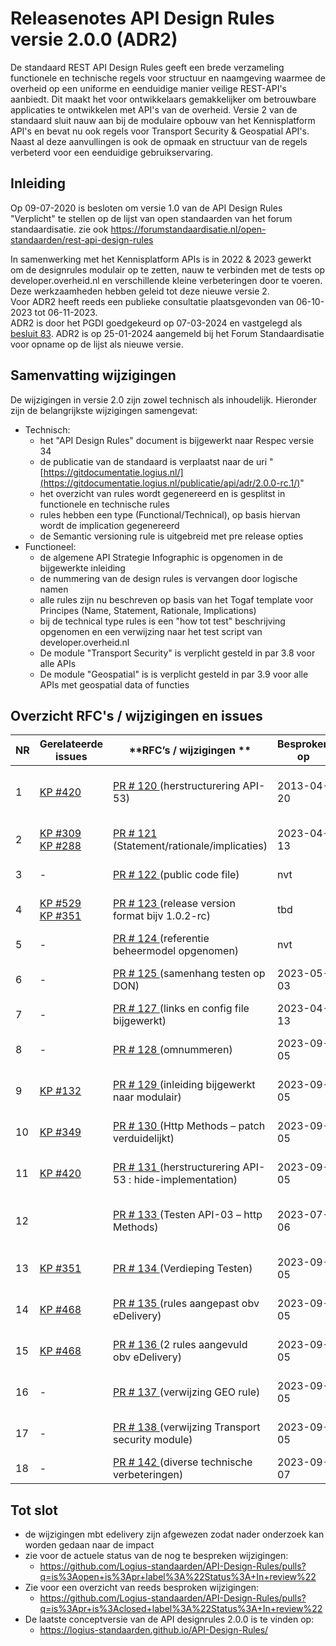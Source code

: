 # Releasenotes API Design Rules versie 2.0.0 (ADR2)

De standaard REST API Design Rules geeft een brede verzameling functionele en technische regels voor structuur en naamgeving waarmee de overheid op een uniforme en eenduidige manier veilige REST-API's aanbiedt. Dit maakt het voor ontwikkelaars gemakkelijker om betrouwbare applicaties  te ontwikkelen met API's van de overheid. Versie 2 van de standaard sluit nauw aan bij de modulaire opbouw van het Kennisplatform API's en bevat nu ook regels voor Transport Security & Geospatial API's. Naast al deze aanvullingen is ook de opmaak en structuur van de regels verbeterd voor een eenduidige gebruikservaring.

## Inleiding
Op 09-07-2020 is besloten om versie 1.0 van de API Design Rules "Verplicht" te stellen op de lijst van open standaarden van het forum standaardisatie. zie ook https://forumstandaardisatie.nl/open-standaarden/rest-api-design-rules

In samenwerking met het Kennisplatform APIs is in 2022 & 2023 gewerkt om de designrules modulair op te zetten, nauw te verbinden met de tests op developer.overheid.nl en verschillende kleine verbeteringen door te voeren. Deze werkzaamheden hebben geleid tot deze nieuwe versie 2.  
Voor ADR2 heeft reeds een publieke consultatie plaatsgevonden van 06-10-2023 tot 06-11-2023.  
ADR2 is door het PGDI goedgekeurd op 07-03-2024 en vastgelegd als [besluit 83](https://pgdi.nl/groups/view/fa975d80-05e2-4f9e-89d6-6a053295c97b/programmeringsraad-gdi/files).
ADR2 is op 25-01-2024 aangemeld bij het Forum Standaardisatie voor opname op de lijst als nieuwe versie.

## Samenvatting wijzigingen

De wijzigingen in versie 2.0 zijn zowel technisch als inhoudelijk. Hieronder zijn de belangrijkste wijzigingen samengevat:

- Technisch:
  - het "API Design Rules" document is bijgewerkt naar Respec versie 34
  - de publicatie van de standaard is verplaatst naar de uri "[https://gitdocumentatie.logius.nl/](https://gitdocumentatie.logius.nl/publicatie/api/adr/2.0.0-rc.1/)"
  - het overzicht van rules wordt gegenereerd en is gesplitst in functionele en technische rules
  - rules hebben een type (Functional/Technical), op basis hiervan wordt de implication gegenereerd
  - de Semantic versioning rule is uitgebreid met pre release opties
- Functioneel:
  - de algemene API Strategie Infographic is opgenomen in de bijgewerkte inleiding
  - de nummering van de design rules is vervangen door logische namen
  - alle rules zijn nu beschreven op basis van het Togaf template voor Principes (Name, Statement, Rationale, Implications)
  - bij de technical type rules is een "how tot test" beschrijving opgenomen en een verwijzing naar het test script van developer.overheid.nl
  - De module "Transport Security" is verplicht gesteld in par 3.8 voor alle APIs
  - De module "Geospatial" is is verplicht gesteld in par 3.9 voor alle APIs met geospatial data of functies
  

## Overzicht RFC's / wijzigingen en issues

| **NR** | **Gerelateerde issues**                                      | **RFC’s / wijzigingen **                               | **Besproken op** | **Status**                             |
| ------ | ------------------------------------------------------------ | -------------------------------------------------------- | ---------------- | -------------------------------------- |
| 1      | [KP #420](https://github.com/Geonovum/KP-APIs/issues/420)    | [PR # 120 ](https://github.com/Logius-standaarden/API-Design-Rules/pull/120) (herstructurering API-53)                       | 2013-04-20       | Gesloten.  Inhoud opgenomen in PR #131 |
| 2      | [KP #309](https://github.com/Geonovum/KP-APIs/issues/309)<br>[KP #288](https://github.com/Geonovum/KP-APIs/issues/288) | [PR # 121 ](https://github.com/Logius-standaarden/API-Design-Rules/pull/121) (Statement/rationale/implicaties)               | 2023-04-13       | Gereed (minor change) |
| 3      | -                                                            | [PR # 122 ](https://github.com/Logius-standaarden/API-Design-Rules/pull/122) (public code file)                              | nvt              | Gereed (patch)                        |
| 4      | [KP #529](https://github.com/Geonovum/KP-APIs/issues/529)<br>[KP #351](https://github.com/Geonovum/KP-APIs/issues/351) | [PR # 123 ](https://github.com/Logius-standaarden/API-Design-Rules/pull/123) (release version  format bijv  1.0.2-rc)        | tbd              | Gereed (minor change) |
| 5      | -                                                            | [PR # 124 ](https://github.com/Logius-standaarden/API-Design-Rules/pull/124) (referentie beheermodel opgenomen)              | nvt              | Gereed (patch)                         |
| 6      | -                                                            | [PR # 125 ](https://github.com/Logius-standaarden/API-Design-Rules/pull/125) (samenhang testen op DON)                       | 2023-05-03       | Gereed (minor change)                  |
| 7      | -                                                            | [PR # 127 ](https://github.com/Logius-standaarden/API-Design-Rules/pull/127) (links en config  file bijgewerkt)              | 2023-04-13       | Gereed (patch)                         |
| 8      | -                                                            | [PR # 128 ](https://github.com/Logius-standaarden/API-Design-Rules/pull/128) (omnummeren)                                    | 2023-09-05 | Gereed (minor change)                  |
| 9      | [KP #132](https://github.com/Geonovum/KP-APIs/issues/132)    | [PR # 129 ](https://github.com/Logius-standaarden/API-Design-Rules/pull/129) (inleiding bijgewerkt naar modulair)            | 2023-09-05       | Gereed (minor change)                  |
| 10     | [KP #349](https://github.com/Geonovum/KP-APIs/issues/349)    | [PR # 130 ](https://github.com/Logius-standaarden/API-Design-Rules/pull/130) (Http Methods –  patch verduidelijkt)           | 2023-09-05       | Gereed (minor change)                  |
| 11     | [KP #420](https://github.com/Geonovum/KP-APIs/issues/420)    | [PR # 131 ](https://github.com/Logius-standaarden/API-Design-Rules/pull/131) (herstructurering API-53 : hide-implementation) | 2023-09-05       | Gereed (minor change)                  |
| 12     |                                                              | [PR # 133 ](https://github.com/Logius-standaarden/API-Design-Rules/pull/133) (Testen API-03 – http Methods)                  | 2023-07-06       | Gereed (Opgenomen in RFC #134)         |
| 13     | [KP #351](https://github.com/Geonovum/KP-APIs/issues/351)    | [PR # 134 ](https://github.com/Logius-standaarden/API-Design-Rules/pull/134) (Verdieping Testen)                             | 2023-09-05       | Gereed (minor change)                  |
| 14     | [KP #468](https://github.com/Geonovum/KP-APIs/issues/468)    | [PR # 135 ](https://github.com/Logius-standaarden/API-Design-Rules/pull/135) (rules  aangepast obv eDelivery)                | 2023-09-05       | Afgewezen (minor change)                  |
| 15     | [KP #468](https://github.com/Geonovum/KP-APIs/issues/468)    | [PR # 136 ](https://github.com/Logius-standaarden/API-Design-Rules/pull/136) (2 rules  aangevuld obv eDelivery)              | 2023-09-05       | Afgewezen (minor change)                  |
| 16     | -                                                            | [PR # 137 ](https://github.com/Logius-standaarden/API-Design-Rules/pull/137) (verwijzing GEO rule)                           | 2023-09-05       | Gereed (minor change)                  |
| 17     | -                                                            | [PR # 138 ](https://github.com/Logius-standaarden/API-Design-Rules/pull/138) (verwijzing Transport security module)          | 2023-09-05       | Gereed (minor change)                  |
| 18 | - | [PR # 142 ](https://github.com/Logius-standaarden/API-Design-Rules/pull/142) (diverse technische verbeteringen) | 2023-09-07 | Gereed (patch) |

## Tot slot

- de wijzigingen mbt edelivery zijn afgewezen zodat nader onderzoek kan worden gedaan naar de impact 
- zie voor de actuele status van de nog te bespreken wijzigingen:
  - https://github.com/Logius-standaarden/API-Design-Rules/pulls?q=is%3Aopen+is%3Apr+label%3A%22Status%3A+In+review%22
- Zie voor een overzicht van reeds besproken wijzigingen:
  - https://github.com/Logius-standaarden/API-Design-Rules/pulls?q=is%3Apr+is%3Aclosed+label%3A%22Status%3A+In+review%22
- De laatste conceptversie van de API designrules 2.0.0 is te vinden op:
  - https://logius-standaarden.github.io/API-Design-Rules/ 
